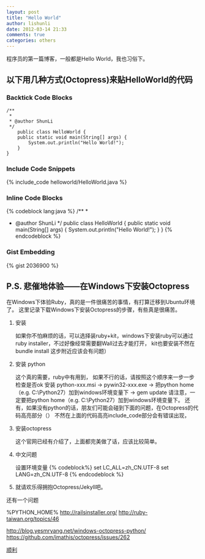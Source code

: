 ```yaml
---
layout: post
title: "Hello World"
author: lishunli
date: 2012-03-14 21:33
comments: true
categories: others
---
```

程序员的第一篇博客，一般都是Hello World，我也习俗下。

## 以下用几种方式(Octopress)来贴HelloWorld的代码
### Backtick Code Blocks
~~~
/**
 *
 * @author ShunLi
 */
	public class HelloWorld {
	public static void main(String[] args) {
		System.out.println("Hello World!");
	}
}
~~~

### Include Code Snippets
{% include_code helloworld/HelloWorld.java %}

### Inline Code Blocks
{% codeblock lang:java %}
/**
 *
 * @author ShunLi
 */
	public class HelloWorld {
	public static void main(String[] args) {
		System.out.println("Hello World!");
	}
}
{% endcodeblock %}

### Gist Embedding
{% gist 2036900 %}	

## P.S. 悲催地体验——在Windows下安装Octopress
在Windows下体验Ruby，真的是一件很痛苦的事情，有打算迁移到Ubuntu环境了。
这里记录下载Windows下安装Octopress的步骤，有些真是很痛苦。

1. 安装 

	如果你不怕麻烦的话，可以选择装ruby+kit，windows下安装ruby可以通过ruby installer，不过好像经常需要翻Wall过去才能打开， kit也要安装不然在bundle install 这步附近应该会有问题）

2. 安装 python

	这个真的需要，ruby中有用到，
	如果不行的话，请按照这个顺序来一步一步检查是否ok
	安装 python-xxx.msi -> pywin32-xxx.exe -> 把python home（e.g. C:\Python27）加到windows环境变量下 -> gem update
	请注意，一定要把python home（e.g. C:\Python27）加到windows环境变量下。
	还有，如果没有python的话，朋友们可能会碰到下面的问题，在Octopress的代码高亮部分（）
	不然在上面的代码高亮include_code部分会有错误出现，

3. 安装octopress
	
	这个官网已经有介绍了，上面都完美做了话，应该比较简单。

4. 中文问题

	设置环境变量
{% codeblock%}
set LC_ALL=zh_CN.UTF-8
set LANG=zh_CN.UTF-8
{% endcodeblock %}


5. 就请欢乐得拥抱Octopress/Jekyll吧。

还有一个问题

%PYTHON_HOME%
http://railsinstaller.org/
http://ruby-taiwan.org/topics/46


http://blog.yesmryang.net/windows-octopress-python/
https://github.com/imathis/octopress/issues/262

[顺利](http://blogjava.net/lishunli)
